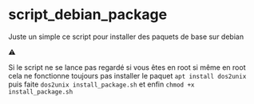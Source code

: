 # script_debian_package
Juste un simple ce script pour installer des paquets de base sur debian

⚠️

Si le script ne se lance pas regardé si vous êtes en root si même en root cela ne fonctionne toujours pas
installer le paquet ```apt install dos2unix``` puis faite ```dos2unix install_package.sh``` et enfin ```chmod +x install_package.sh```
